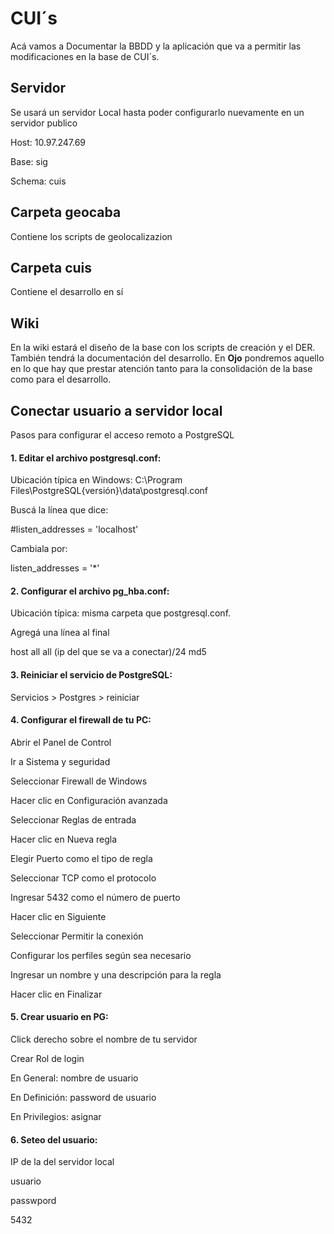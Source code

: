 # CUI´s

Acá vamos a Documentar la BBDD y la aplicación que va a permitir las modificaciones en la base de CUI´s. 

## Servidor
Se usará un servidor Local hasta poder configurarlo nuevamente en un servidor publico

Host: 10.97.247.69

Base: sig

Schema: cuis

## Carpeta geocaba

Contiene los scripts de geolocalizazion

## Carpeta cuis

Contiene el desarrollo en sí

## Wiki

En la wiki estará el diseño de la base con los scripts de creación y el DER. También tendrá la documentación del desarrollo. En **Ojo** pondremos aquello en lo que hay que prestar atención tanto para la consolidación de la base como para el desarrollo.

## Conectar usuario a servidor local
Pasos para configurar el acceso remoto a PostgreSQL

#### 1. Editar el archivo postgresql.conf:
Ubicación típica en Windows: C:\Program Files\PostgreSQL\{versión}\data\postgresql.conf

Buscá la línea que dice:

#listen_addresses = 'localhost'

Cambiala por:

listen_addresses = '*'

#### 2. Configurar el archivo pg_hba.conf:
Ubicación típica: misma carpeta que postgresql.conf.

Agregá una línea al final 

host    all    all    (ip del que se va a conectar)/24    md5

#### 3. Reiniciar el servicio de PostgreSQL:
Servicios > Postgres > reiniciar

#### 4. Configurar el firewall de tu PC:
Abrir el Panel de Control

Ir a Sistema y seguridad

Seleccionar Firewall de Windows

Hacer clic en Configuración avanzada

Seleccionar Reglas de entrada

Hacer clic en Nueva regla

Elegir Puerto como el tipo de regla

Seleccionar TCP como el protocolo

Ingresar 5432 como el número de puerto

Hacer clic en Siguiente

Seleccionar Permitir la conexión

Configurar los perfiles según sea necesario

Ingresar un nombre y una descripción para la regla

Hacer clic en Finalizar

#### 5. Crear usuario en PG:
Click derecho sobre el nombre de tu servidor

Crear Rol de login

En General: nombre de usuario

En Definición: password de usuario

En Privilegios: asignar

#### 6. Seteo del usuario:
IP de la  del servidor local

usuario

passwpord

5432
